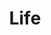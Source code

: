 ---
layout: list
title: Life
slug: lifes
menu: true
order: 1
description: >
  This is a default <Life> page which is under test.
---